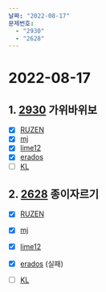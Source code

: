 ```yaml
---
날짜: "2022-08-17"
문제번호: 
  - "2930"
  - "2628"
---
```


# 2022-08-17

## 1. [2930](https://www.acmicpc.net/problem/2930) 가위바위보

- [X] [RUZEN](./2930_RUZEN.md)
- [X] [mj](./2930_mj.md)
- [X] [lime12](./2930_lime12.md)
- [X] [erados](./2930_erados.md)
- [ ] [KL](./2930_KL.md)

## 2. [2628](https://www.acmicpc.net/problem/2628) 종이자르기

- [X] [RUZEN](./2628_RUZEN.md)
- [X] [mj](./2628_mj.md)
- [X] [lime12](./2628_lime12.md)
- [X] [erados](./2628_erados.md) (실패)
- [ ] [KL](./2628_KL.md)

